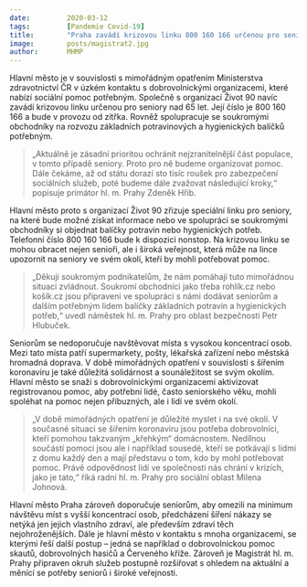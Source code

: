 ```yaml
---
date:         2020-03-12
tags:         [Pandemie Covid-19]
title:        "Praha zavádí krizovou linku 800 160 166 určenou pro seniory. Do pomoci seniorům zapojuje dobrovolníky i obchodníky"
image: 	      posts/magistrat2.jpg
author:       MHMP
---
```


Hlavní město je v souvislosti s mimořádným opatřením Ministerstva zdravotnictví ČR v úzkém kontaktu s dobrovolnickými organizacemi, které nabízí sociální pomoc potřebným. Společně s organizací Život 90 navíc zavádí krizovou linku určenou pro seniory nad 65 let. Její číslo je 800 160 166 a bude v provozu od zítřka. Rovněž spolupracuje se soukromými obchodníky na rozvozu základních potravinových a hygienických balíčků potřebným.

> „Aktuálně je zásadní prioritou ochránit nejzranitelnější část populace, v tomto případě seniory. Proto pro ně budeme organizovat pomoc. Dále čekáme, až od státu dorazí sto tisíc roušek pro zabezpečení sociálních služeb, poté budeme dále zvažovat následující kroky,“ popisuje primátor hl. m. Prahy Zdeněk Hřib.

Hlavní město proto s organizací Život 90 zřizuje speciální linku pro seniory, na které bude možné získat informace nebo ve spolupráci se soukromými obchodníky si objednat balíčky potravin nebo hygienických potřeb. Telefonní číslo 800 160 166 bude k dispozici nonstop. Na krizovou linku se mohou obracet nejen senioři, ale i široká veřejnost, která může na lince upozornit na seniory ve svém okolí, kteří by mohli potřebovat pomoc.

> „Děkuji soukromým podnikatelům, že nám pomáhají tuto mimořádnou situaci zvládnout. Soukromí obchodníci jako třeba rohlík.cz nebo košík.cz jsou připraveni ve spolupráci s námi dodávat seniorům a dalším potřebným lidem balíčky základních potravin a hygienických potřeb,“ uvedl náměstek hl. m. Prahy pro oblast bezpečnosti Petr Hlubuček.

Seniorům se nedoporučuje navštěvovat místa s vysokou koncentrací osob. Mezi tato místa patří supermarkety, pošty, lékařská zařízení nebo městská hromadná doprava. V době mimořádných opatření v souvislosti s šířením koronaviru je také důležitá solidárnost a sounáležitost se svým okolím. Hlavní město se snaží s dobrovolnickými organizacemi aktivizovat registrovanou pomoc, aby potřební lidé, často seniorského věku, mohli spoléhat na pomoc nejen příbuzných, ale i lidí ve svém okolí.

> „V době mimořádných opatření je důležité myslet i na své okolí. V současné situaci se šířením koronaviru jsou potřeba dobrovolníci, kteří pomohou takzvaným „křehkým“ domácnostem. Nedílnou součástí pomoci jsou ale i například sousedé, kteří se potkávají s lidmi z domu každý den a mají představu o tom, kdo by mohl potřebovat pomoc. Právě odpovědnost lidí ve společnosti nás chrání v krizích, jako je tato,“ říká radní hl. m. Prahy pro sociální oblast Milena Johnová.

Hlavní město Praha zároveň doporučuje seniorům, aby omezili na minimum návštěvu míst s vyšší koncentrací osob, předcházení šíření nákazy se netýká jen jejich vlastního zdraví, ale především zdraví těch nejohroženějších. Dále je hlavní město v kontaktu s mnoha organizacemi, se kterými řeší další postup – jedná se například o dobrovolnickou pomoc skautů, dobrovolných hasičů a Červeného kříže. Zároveň je Magistrát hl. m. Prahy připraven okruh služeb postupně rozšiřovat s ohledem na aktuální a měnící se potřeby seniorů i široké veřejnosti.


